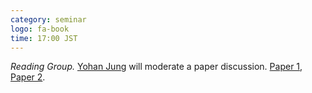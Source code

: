 ```yaml
---
category: seminar
logo: fa-book
time: 17:00 JST
---
```


*Reading Group.* [Yohan Jung](https://e2ee22.github.io/) will moderate a paper discussion. [Paper 1](https://arxiv.org/abs/2006.10726), [Paper 2](https://openreview.net/pdf?id=15HPeY8MGQ).
